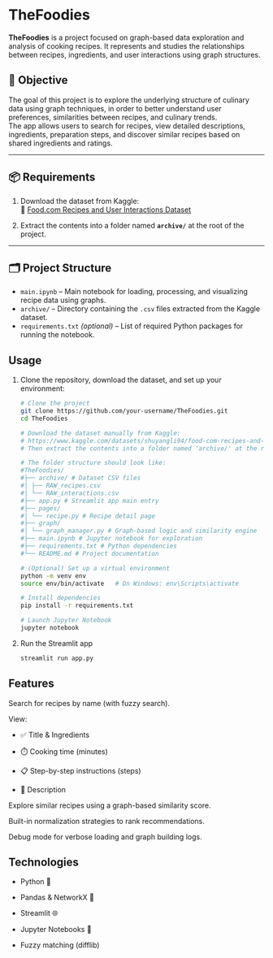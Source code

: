 # TheFoodies

**TheFoodies** is a project focused on graph-based data exploration and analysis of cooking recipes. It represents and studies the relationships between recipes, ingredients, and user interactions using graph structures.

## 🎯 Objective

The goal of this project is to explore the underlying structure of culinary data using graph techniques, in order to better understand user preferences, similarities between recipes, and culinary trends.  
The app allows users to search for recipes, view detailed descriptions, ingredients, preparation steps, and discover similar recipes based on shared ingredients and ratings.

---

## 📦 Requirements

1. Download the dataset from Kaggle:  
   🔗 [Food.com Recipes and User Interactions Dataset](https://www.kaggle.com/datasets/shuyangli94/food-com-recipes-and-user-interactions)

2. Extract the contents into a folder named **`archive/`** at the root of the project.

---

## 🗂️ Project Structure


- `main.ipynb` – Main notebook for loading, processing, and visualizing recipe data using graphs.
- `archive/` – Directory containing the `.csv` files extracted from the Kaggle dataset.
- `requirements.txt` *(optional)* – List of required Python packages for running the notebook.

## Usage

1. Clone the repository, download the dataset, and set up your environment:
   ```bash
   # Clone the project
   git clone https://github.com/your-username/TheFoodies.git
   cd TheFoodies

   # Download the dataset manually from Kaggle:
   # https://www.kaggle.com/datasets/shuyangli94/food-com-recipes-and-user-interactions
   # Then extract the contents into a folder named 'archive/' at the root of the project.

   # The folder structure should look like:
   #TheFoodies/
   #├── archive/ # Dataset CSV files
   #│ ├── RAW_recipes.csv
   #│ └── RAW_interactions.csv
   #├── app.py # Streamlit app main entry
   #├── pages/
   #│ └── recipe.py # Recipe detail page
   #├── graph/
   #│ └── graph_manager.py # Graph-based logic and similarity engine
   #├── main.ipynb # Jupyter notebook for exploration
   #├── requirements.txt # Python dependencies
   #└── README.md # Project documentation

   # (Optional) Set up a virtual environment
   python -m venv env
   source env/bin/activate   # On Windows: env\Scripts\activate

   # Install dependencies
   pip install -r requirements.txt

   # Launch Jupyter Notebook
   jupyter notebook

2. Run the Streamlit app
   ```bash
   streamlit run app.py

## Features 

Search for recipes by name (with fuzzy search).

View:

- ✅ Title & Ingredients

- ⏱️ Cooking time (minutes)

- 📋 Step-by-step instructions (steps)

- 📝 Description

Explore similar recipes using a graph-based similarity score.

Built-in normalization strategies to rank recommendations.

Debug mode for verbose loading and graph building logs.

## Technologies 

- Python 🐍

- Pandas & NetworkX 🧠

- Streamlit 🌐

- Jupyter Notebooks 📓

- Fuzzy matching (difflib)

